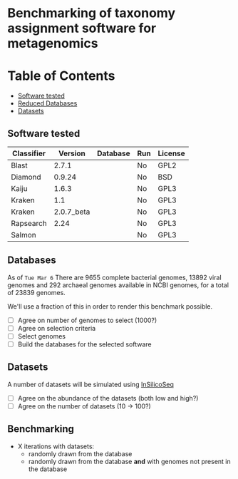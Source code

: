 # Benchmarking of taxonomy assignment software for metagenomics

# Table of Contents

- [Software tested](#software-tested)
- [Reduced Databases](#benchmarked-software)
- [Datasets](#datasets)

## Software tested

| Classifier | Version    | Database | Run | License |
| ---------- | ---------- | -------- | --- | ------- |
| Blast      | 2.7.1      |          | No  | GPL2    |
| Diamond    | 0.9.24     |          | No  | BSD     |
| Kaiju      | 1.6.3      |          | No  | GPL3    |
| Kraken     | 1.1        |          | No  | GPL3    |
| Kraken     | 2.0.7_beta |          | No  | GPL3    |
| Rapsearch  | 2.24       |          | No  | GPL3    |
| Salmon     |            |          | No  | GPL3    |

## Databases

As of `Tue Mar 6` There are 9655 complete bacterial genomes, 13892 viral genomes and 292 archaeal genomes available in NCBI genomes, for a total of 23839 genomes.

We'll use a fraction of this in order to render this benchmark possible.

- [ ] Agree on number of genomes to select (1000?)
- [ ] Agree on selection criteria
- [ ] Select genomes
- [ ] Build the databases for the selected software

## Datasets

A number of datasets will be simulated using [InSilicoSeq](https://github.com/HadrienG/InSilicoSeq)

- [ ] Agree on the abundance of the datasets (both low and high?)
- [ ] Agree on the number of datasets (10 -> 100?)

## Benchmarking

- X iterations with datasets:
  - randomly drawn from the database
  - randomly drawn from the database **and** with genomes not present in the database
